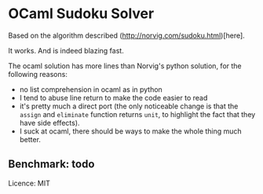 # OCaml Sudoku Solver

Based on the algorithm described (http://norvig.com/sudoku.html)[here].

It works. And is indeed blazing fast.

The ocaml solution has more lines than Norvig's python solution, for the following reasons:
- no list comprehension in ocaml as in python
- I tend to abuse line return to make the code easier to read
- it's pretty much a direct port (the only noticeable change is that the `assign` and `eliminate` function returns
  `unit`, to highlight the fact that they have side effects).
- I suck at ocaml, there should be ways to make the whole thing much better.

## Benchmark: todo

Licence: MIT
